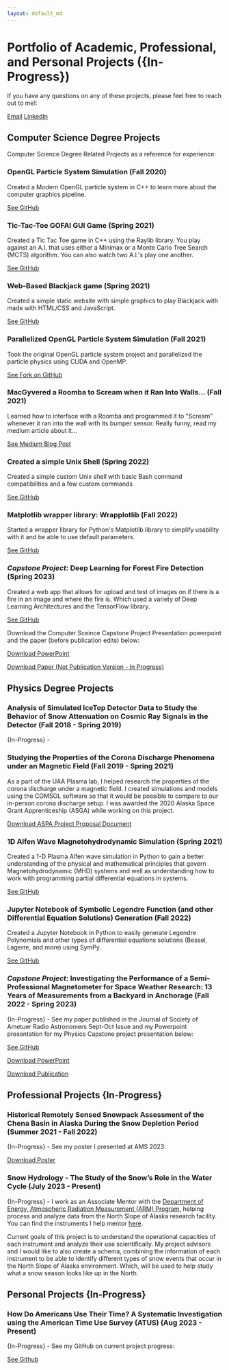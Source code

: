 ```yaml
---
layout: default_md
---
```


# Portfolio of Academic, Professional, and Personal Projects ({In-Progress})

If you have any questions on any of these projects, please feel free to reach out to me!: 

[Email](whbarndt@protonmail.com)
[LinkedIn](https://www.linkedin.com/in/whbarndt/)

## Computer Science Degree Projects
Computer Science Degree Related Projects as a reference for experience:

### OpenGL Particle System Simulation (Fall 2020)
Created a Modern OpenGL particle system in C++ to learn more about the computer graphics pipeline. 

[See GitHub](https://github.com/whbarndt/ParticleSystemDemoOpenGL)

### Tic-Tac-Toe GOFAI GUI Game (Spring 2021)
Created a Tic Tac Toe game in C++ using the Raylib library. You play against an A.I. that uses either a Minimax or a Monte Carlo Tree Search (MCTS) algorithm. You can also watch two A.I.'s play one another. 

[See GitHub](https://github.com/whbarndt/TicTacToeRaylib)

### Web-Based Blackjack game (Spring 2021)
Created a simple static website with simple graphics to play Blackjack with made with HTML/CSS and JavaScript. 

[See GitHub](https://github.com/whbarndt/web-based-blackjack)

### Parallelized OpenGL Particle System Simulation (Fall 2021)
Took the original OpenGL particle system project and parallelized the particle physics using CUDA and OpenMP. 

[See Fork on GitHub](https://github.com/whbarndt/ParticleSystemDemoOpenGL/tree/parallelization-cuda-openmp)

### MacGyvered a Roomba to Scream when it Ran Into Walls... (Fall 2021)
Learned how to interface with a Roomba and programmed it to "Scream" whenever it ran into the wall with its bumper sensor. Really funny, read my medium article about it...

[See Medium Blog Post](https://medium.com/@whbarndt/silence-of-the-roombas-f13be61aa797) 

### Created a simple Unix Shell (Spring 2022)
Created a simple custom Unix shell with basic Bash command compatibilities and a few custom commands 

[See GitHub](https://github.com/whbarndt/hesh)

### Matplotlib wrapper library: Wrapplotlib (Fall 2022)
Started a wrapper library for Python's Matplotlib library to simplify usability with it and be able to use default parameters. 

[See GitHub](https://github.com/whbarndt/wrapplotlib)

### ***Capstone Project***: Deep Learning for Forest Fire Detection (Spring 2023)
Created a web app that allows for upload and test of images on if there is a fire in an image and where the fire is. Which used a variety of Deep Learning Architectures and the TensorFlow library.

[See GitHub](https://github.com/akdasUAF/ForestFireDetection)

Download the Computer Sceince Capstone Project Presentation powerpoint and the paper (before publication edits) below:

[Download PowerPoint](/assets/Forest_Fire_Detection_through_Deep_Learning_Formal_Presentation.pptx)

[Download Paper (Not Publication Version - In Progress)](/assets/Forest_Fire_Detection_using_Deep_Learning.pdf)

## Physics Degree Projects

### Analysis of Simulated IceTop Detector Data to Study the Behavior of Snow Attenuation on Cosmic Ray Signals in the Detector (Fall 2018 - Spring 2019)
{In-Progress} -

### Studying the Properties of the Corona Discharge Phenomena under an Magnetic Field (Fall 2019 - Spring 2021)
As a part of the UAA Plasma lab, I helped research the properties of the corona discharge under a magnetic field. I created simulations and models using the COMSOL software so that it would be possible to compare to our in-person corona discharge setup. I was awarded the 2020 Alaska Space Grant Apprenticeship (ASGA) while working on this project.

[Download ASPA Project Proposal Document](/assets/ASGA-WHB.pdf)

### 1D Alfen Wave Magnetohydrodynamic Simulation (Spring 2021)
Created a 1-D Plasma Alfen wave simulation in Python to gain a better understanding of the physical and mathematical principles that govern Magnetohydrodynamic (MHD) systems and well as understanding how to work with programming partial differential equations in systems. 

[See GitHub](https://github.com/whbarndt/MHD-Alfven-Wave-1D-Sim)

### Jupyter Notebook of Symbolic Legendre Function (and other Differential Equation Solutions) Generation (Fall 2022)
Created a Jupyter Notebook in Python to easily generate Legendre Polynomials and other types of differential equations solutions (Bessel, Lagerre, and more) using SymPy.

[See GitHub](https://github.com/whbarndt/physics-classes-notebooks)

### ***Capstone Project***: Investigating the Performance of a Semi-Professional Magnetometer for Space Weather Research: 13 Years of Measurements from a Backyard in Anchorage (Fall 2022 - Spring 2023)
{In-Progress} - 
See my paper published in the Journal of Society of Ametuer Radio Astronomers Sept-Oct Issue and my Powerpoint presentation for my Physics Capstone project presentation below:

[See GitHub](https://github.com/whbarndt/samIII-magnetometer-data-analysis)

[Download PowerPoint](/assets/Investigating_the_Performance_of_a_Semi-Professional_Magnetometer.pptx)

[Download Publication](/assets/PHYS_F400_Capstone_Report_Reeve2.pdf)

## Professional Projects {In-Progress}

### Historical Remotely Sensed Snowpack Assessment of the Chena Basin in Alaska During the Snow Depletion Period (Summer 2021 - Fall 2022)
{In-Progress} -
See my poster I presented at AMS 2023:

[Download Poster](/assets/new-poster_draft-ams2023_post_con_fixes.pdf)

### Snow Hydrology - The Study of the Snow’s Role in the Water Cycle (July 2023 - Present)
{In-Progress} - 
I work as an Associate Mentor with the [Department of Energy, Atmospheric Radiation Measurement (ARM) Program](https://www.arm.gov), helping process and analyze data from the North Slope of Alaska research facility. You can find the instruments I help mentor [here](https://www.arm.gov/connect-with-arm/organization/instrument-mentors/list).

Current goals of this project is to understand the operational capacities of each instrument and analyze their use scientifically. My project advisors and I would like to also create a schema, combining the information of each instrument to be able to identify different types of snow events that occur in the North Slope of Alaska environment. Which, will be used to help study what a snow season looks like up in the North. 

## Personal Projects {In-Progress}

### How Do Americans Use Their Time? A Systematic Investigation using the American Time Use Survey (ATUS) (Aug 2023 - Present)
{In-Progress} - 
See my GitHub on current project progress:

[See Github](https://github.com/whbarndt/atus-analysis)